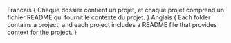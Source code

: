 Francais 
{
Chaque dossier contient un projet, et chaque projet comprend un fichier README qui fournit le contexte du projet.
}
Anglais 
{
Each folder contains a project, and each project includes a README file that provides context for the project.
}
